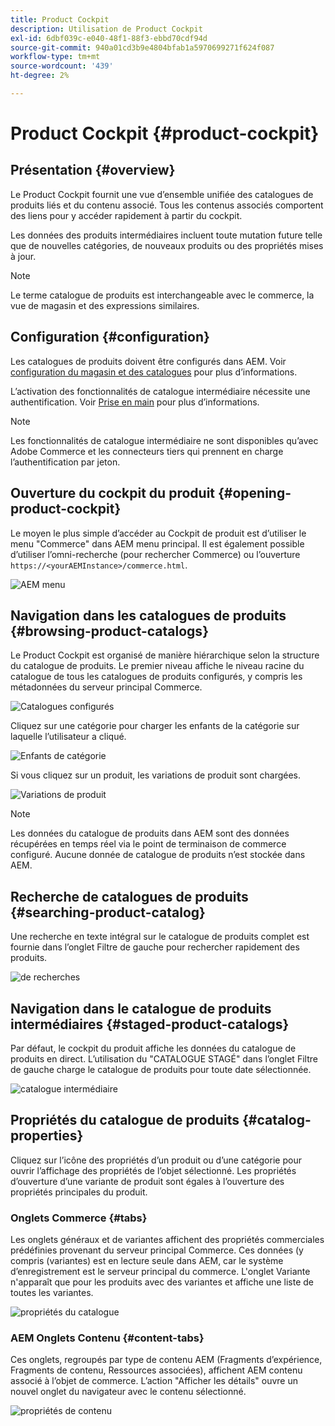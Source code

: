 ```yaml
---
title: Product Cockpit
description: Utilisation de Product Cockpit
exl-id: 6dbf039c-e040-48f1-88f3-ebbd70cdf94d
source-git-commit: 940a01cd3b9e4804bfab1a5970699271f624f087
workflow-type: tm+mt
source-wordcount: '439'
ht-degree: 2%

---
```


# Product Cockpit {#product-cockpit}

## Présentation {#overview}

Le Product Cockpit fournit une vue d’ensemble unifiée des catalogues de produits liés et du contenu associé. Tous les contenus associés comportent des liens pour y accéder rapidement à partir du cockpit.

Les données des produits intermédiaires incluent toute mutation future telle que de nouvelles catégories, de nouveaux produits ou des propriétés mises à jour.

>[!NOTE]
>
>Le terme catalogue de produits est interchangeable avec le commerce, la vue de magasin et des expressions similaires.

## Configuration {#configuration}

Les catalogues de produits doivent être configurés dans AEM. Voir [configuration du magasin et des catalogues](https://experienceleague.adobe.com/docs/experience-manager-cloud-service/content-and-commerce/storefront/getting-started.html?#catalog) pour plus d’informations.

L’activation des fonctionnalités de catalogue intermédiaire nécessite une authentification. Voir [Prise en main](https://experienceleague.adobe.com/docs/experience-manager-cloud-service/content-and-commerce/storefront/getting-started.html) pour plus d’informations.

>[!NOTE]
>
>Les fonctionnalités de catalogue intermédiaire ne sont disponibles qu’avec Adobe Commerce et les connecteurs tiers qui prennent en charge l’authentification par jeton.

## Ouverture du cockpit du produit {#opening-product-cockpit}

Le moyen le plus simple d’accéder au Cockpit de produit est d’utiliser le menu &quot;Commerce&quot; dans AEM menu principal. Il est également possible d’utiliser l’omni-recherche (pour rechercher Commerce) ou l’ouverture `https://<yourAEMInstance>/commerce.html`.

![AEM menu](../assets/aem-menu.png)

## Navigation dans les catalogues de produits {#browsing-product-catalogs}

Le Product Cockpit est organisé de manière hiérarchique selon la structure du catalogue de produits. Le premier niveau affiche le niveau racine du catalogue de tous les catalogues de produits configurés, y compris les métadonnées du serveur principal Commerce.

![Catalogues configurés](../assets/catalog-overview.png)

Cliquez sur une catégorie pour charger les enfants de la catégorie sur laquelle l’utilisateur a cliqué.

![Enfants de catégorie](../assets/catalog-category-children.png)

Si vous cliquez sur un produit, les variations de produit sont chargées.

![Variations de produit](../assets/catalog-product-variation.png)

>[!NOTE]
>
>Les données du catalogue de produits dans AEM sont des données récupérées en temps réel via le point de terminaison de commerce configuré. Aucune donnée de catalogue de produits n’est stockée dans AEM.

## Recherche de catalogues de produits {#searching-product-catalog}

Une recherche en texte intégral sur le catalogue de produits complet est fournie dans l’onglet Filtre de gauche pour rechercher rapidement des produits.

![de recherches](../assets/search-cockpit.png)

## Navigation dans le catalogue de produits intermédiaires {#staged-product-catalogs}

Par défaut, le cockpit du produit affiche les données du catalogue de produits en direct. L’utilisation du &quot;CATALOGUE STAGÉ&quot; dans l’onglet Filtre de gauche charge le catalogue de produits pour toute date sélectionnée.

![catalogue intermédiaire](../assets/staged-cockpit.png)

## Propriétés du catalogue de produits {#catalog-properties}

Cliquez sur l’icône des propriétés d’un produit ou d’une catégorie pour ouvrir l’affichage des propriétés de l’objet sélectionné. Les propriétés d’ouverture d’une variante de produit sont égales à l’ouverture des propriétés principales du produit.

### Onglets Commerce {#tabs}

Les onglets généraux et de variantes affichent des propriétés commerciales prédéfinies provenant du serveur principal Commerce. Ces données (y compris (variantes) est en lecture seule dans AEM, car le système d’enregistrement est le serveur principal du commerce. L&#39;onglet Variante n&#39;apparaît que pour les produits avec des variantes et affiche une liste de toutes les variantes.

![propriétés du catalogue](../assets/catalog-properties.png)

### AEM Onglets Contenu {#content-tabs}

Ces onglets, regroupés par type de contenu AEM (Fragments d’expérience, Fragments de contenu, Ressources associées), affichent AEM contenu associé à l’objet de commerce. L’action &quot;Afficher les détails&quot; ouvre un nouvel onglet du navigateur avec le contenu sélectionné.

![propriétés de contenu](../assets/content-properties.png)
